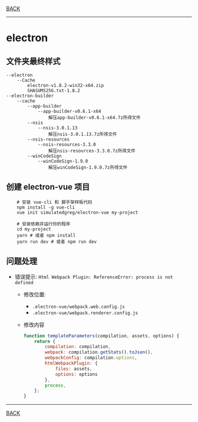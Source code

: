 [BACK](README.md)

---

# electron 

## 文件夹最终样式

```shell script
--electron
    --Cache
        electron-v1.8.2-win32-x64.zip
        SHASUMS256.txt-1.8.2
--electron-builder
    --cache
        --app-builder
            --app-builder-v0.6.1-x64
                解压app-builder-v0.6.1-x64.7z所得文件
        --nsis
            --nsis-3.0.1.13
                解压nsis-3.0.1.13.7z所得文件
        --nsis-resources
            --nsis-resources-3.3.0
                解压nsis-resources-3.3.0.7z所得文件
        --winCodeSign
            --winCodeSign-1.9.0
                解压winCodeSign-1.9.0.7z所得文件
```

## 创建 electron-vue 项目
```shell script
    # 安装 vue-cli 和 脚手架样板代码
    npm install -g vue-cli
    vue init simulatedgreg/electron-vue my-project

    # 安装依赖并运行你的程序
    cd my-project
    yarn # 或者 npm install
    yarn run dev # 或者 npm run dev
```

## 问题处理

* 错误提示: `Html Webpack Plugin: ReferenceError: process is not defined`
    * 修改位置: 
        * `.electron-vue/webpack.web.config.js`
        * `.electron-vue/webpack.renderer.config.js`
    * 修改内容

        ```js
        function templateParameters(compilation, assets, options) {
            return {
                compilation: compilation,
                webpack: compilation.getStats().toJson(),
                webpackConfig: compilation.options,
                htmlWebpackPlugin: {
                    files: assets,
                    options: options
                },
                process,
            };
        }
        ```

---
[BACK](README.md)
